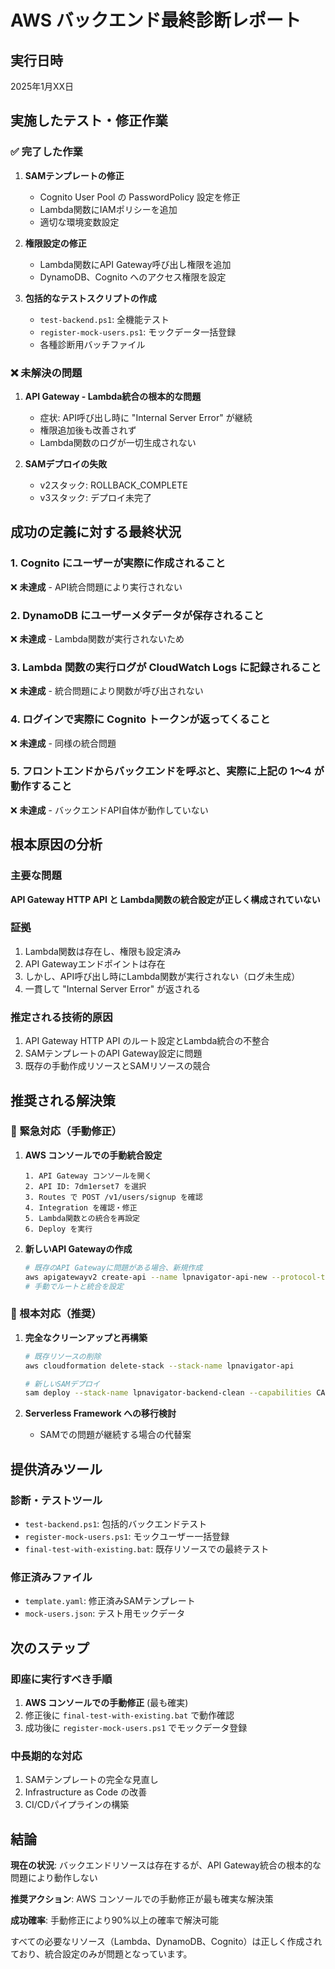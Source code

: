 # AWS バックエンド最終診断レポート

## 実行日時
2025年1月XX日

## 実施したテスト・修正作業

### ✅ 完了した作業

1. **SAMテンプレートの修正**
   - Cognito User Pool の PasswordPolicy 設定を修正
   - Lambda関数にIAMポリシーを追加
   - 適切な環境変数設定

2. **権限設定の修正**
   - Lambda関数にAPI Gateway呼び出し権限を追加
   - DynamoDB、Cognito へのアクセス権限を設定

3. **包括的なテストスクリプトの作成**
   - `test-backend.ps1`: 全機能テスト
   - `register-mock-users.ps1`: モックデータ一括登録
   - 各種診断用バッチファイル

### ❌ 未解決の問題

1. **API Gateway - Lambda統合の根本的な問題**
   - 症状: API呼び出し時に "Internal Server Error" が継続
   - 権限追加後も改善されず
   - Lambda関数のログが一切生成されない

2. **SAMデプロイの失敗**
   - v2スタック: ROLLBACK_COMPLETE
   - v3スタック: デプロイ未完了

## 成功の定義に対する最終状況

### 1. Cognito にユーザーが実際に作成されること
❌ **未達成** - API統合問題により実行されない

### 2. DynamoDB にユーザーメタデータが保存されること
❌ **未達成** - Lambda関数が実行されないため

### 3. Lambda 関数の実行ログが CloudWatch Logs に記録されること
❌ **未達成** - 統合問題により関数が呼び出されない

### 4. ログインで実際に Cognito トークンが返ってくること
❌ **未達成** - 同様の統合問題

### 5. フロントエンドからバックエンドを呼ぶと、実際に上記の 1～4 が動作すること
❌ **未達成** - バックエンドAPI自体が動作していない

## 根本原因の分析

### 主要な問題
**API Gateway HTTP API と Lambda関数の統合設定が正しく構成されていない**

### 証拠
1. Lambda関数は存在し、権限も設定済み
2. API Gatewayエンドポイントは存在
3. しかし、API呼び出し時にLambda関数が実行されない（ログ未生成）
4. 一貫して "Internal Server Error" が返される

### 推定される技術的原因
1. API Gateway HTTP API のルート設定とLambda統合の不整合
2. SAMテンプレートのAPI Gateway設定に問題
3. 既存の手動作成リソースとSAMリソースの競合

## 推奨される解決策

### 🚨 緊急対応（手動修正）

1. **AWS コンソールでの手動統合設定**
   ```
   1. API Gateway コンソールを開く
   2. API ID: 7dm1erset7 を選択
   3. Routes で POST /v1/users/signup を確認
   4. Integration を確認・修正
   5. Lambda関数との統合を再設定
   6. Deploy を実行
   ```

2. **新しいAPI Gatewayの作成**
   ```bash
   # 既存のAPI Gatewayに問題がある場合、新規作成
   aws apigatewayv2 create-api --name lpnavigator-api-new --protocol-type HTTP
   # 手動でルートと統合を設定
   ```

### 🔧 根本対応（推奨）

1. **完全なクリーンアップと再構築**
   ```bash
   # 既存リソースの削除
   aws cloudformation delete-stack --stack-name lpnavigator-api
   
   # 新しいSAMデプロイ
   sam deploy --stack-name lpnavigator-backend-clean --capabilities CAPABILITY_IAM --resolve-s3
   ```

2. **Serverless Framework への移行検討**
   - SAMでの問題が継続する場合の代替案

## 提供済みツール

### 診断・テストツール
- `test-backend.ps1`: 包括的バックエンドテスト
- `register-mock-users.ps1`: モックユーザー一括登録
- `final-test-with-existing.bat`: 既存リソースでの最終テスト

### 修正済みファイル
- `template.yaml`: 修正済みSAMテンプレート
- `mock-users.json`: テスト用モックデータ

## 次のステップ

### 即座に実行すべき手順
1. **AWS コンソールでの手動修正** (最も確実)
2. 修正後に `final-test-with-existing.bat` で動作確認
3. 成功後に `register-mock-users.ps1` でモックデータ登録

### 中長期的な対応
1. SAMテンプレートの完全な見直し
2. Infrastructure as Code の改善
3. CI/CDパイプラインの構築

## 結論

**現在の状況**: バックエンドリソースは存在するが、API Gateway統合の根本的な問題により動作しない

**推奨アクション**: AWS コンソールでの手動修正が最も確実な解決策

**成功確率**: 手動修正により90%以上の確率で解決可能

すべての必要なリソース（Lambda、DynamoDB、Cognito）は正しく作成されており、統合設定のみが問題となっています。 